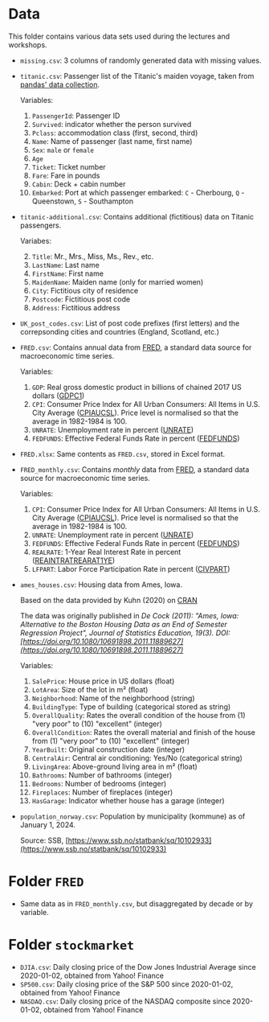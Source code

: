 # Data 

This folder contains various data sets used during the lectures and workshops.

- `missing.csv`: 3 columns of randomly generated data with missing values.
- `titanic.csv`: Passenger list of the Titanic's maiden voyage, taken
    from [pandas' data collection]([https://github.com/pandas-dev/pandas/blob/main/doc/data/titanic.csv]).

    Variables:

    1.  `PassengerId`: Passenger ID
    2.  `Survived`: indicator whether the person survived
    3.  `Pclass`: accommodation class (first, second, third)
    4.  `Name`: Name of passenger (last name, first name)
    5.  `Sex`: `male` or `female`
    6.  `Age`
    7.  `Ticket`: Ticket number
    8.  `Fare`: Fare in pounds
    9.  `Cabin`: Deck + cabin number
    10. `Embarked`: Port at which passenger embarked:
        `C` - Cherbourg, `Q` - Queenstown, `S` - Southampton

- `titanic-additional.csv`: Contains additional (fictitious) data on Titanic passengers.

    Variabes:

    2.  `Title`: Mr., Mrs., Miss, Ms., Rev., etc.
    3.  `LastName`: Last name
    4.  `FirstName`: First name
    5.  `MaidenName`: Maiden name (only for married women)
    6.  `City`: Fictitious city of residence
    7.  `Postcode`: Fictitious post code
    8.  `Address`: Fictitious address

- `UK_post_codes.csv`: List of post code prefixes (first letters)
    and the correpsonding cities and countries (England, Scotland, etc.)

- `FRED.csv`:
    Contains annual data from [FRED](https://fred.stlouisfed.org/),
    a standard data source for macroeconomic time series.

    Variables:

    1.  `GDP`: Real gross domestic product in billions of chained
        2017 US dollars ([GDPC1](https://fred.stlouisfed.org/series/GDPC1))
    2.  `CPI`: Consumer Price Index for All Urban Consumers: All Items in U.S. City Average
        ([CPIAUCSL](https://fred.stlouisfed.org/series/CPIAUCSL)).
        Price level is normalised so that the average in 1982-1984 is 100.
    3.  `UNRATE`: Unemployment rate in percent ([UNRATE](https://fred.stlouisfed.org/series/UNRATE))
    4.  `FEDFUNDS`: Effective Federal Funds Rate in percent ([FEDFUNDS](https://fred.stlouisfed.org/series/FEDFUNDS))

- `FRED.xlsx`: Same contents as `FRED.csv`, stored in Excel format.
- `FRED_monthly.csv`: 
    Contains _monthly_ data from [FRED](https://fred.stlouisfed.org/),
    a standard data source for macroeconomic time series.

    Variables:

    1.  `CPI`: Consumer Price Index for All Urban Consumers: All Items in U.S. City Average
        ([CPIAUCSL](https://fred.stlouisfed.org/series/CPIAUCSL)).
        Price level is normalised so that the average in 1982-1984 is 100.
    2.  `UNRATE`: Unemployment rate in percent ([UNRATE](https://fred.stlouisfed.org/series/UNRATE))
    3.  `FEDFUNDS`: Effective Federal Funds Rate in percent ([FEDFUNDS](https://fred.stlouisfed.org/series/FEDFUNDS))
    4.  `REALRATE`: 1-Year Real Interest Rate in percent ([REAINTRATREARAT1YE](https://fred.stlouisfed.org/series/REAINTRATREARAT1YE))
    5.  `LFPART`: Labor Force Participation Rate in percent ([CIVPART](https://fred.stlouisfed.org/series/CIVPART))

- `ames_houses.csv`: Housing data from Ames, Iowa. 

    Based on the data provided by Kuhn (2020) on [CRAN](https://cran.r-project.org/web/packages/AmesHousing/index.html)

   The data was originally published in
   _De Cock (2011): "Ames, Iowa: Alternative to the Boston Housing Data as an End of Semester Regression Project",
   Journal of Statistics Education, 19(3). DOI: [https://doi.org/10.1080/10691898.2011.11889627](https://doi.org/10.1080/10691898.2011.11889627)_ 

   Variables:
   
    1.  `SalePrice`: House price in US dollars (float)
    2.  `LotArea`: Size of the lot in m² (float)
    3.  `Neighborhood`: Name of the neighborhood (string)
    4.  `BuildingType`: Type of building (categorical stored as string)
    5.  `OverallQuality`: Rates the overall condition of the house from (1) "very poor" to (10) "excellent" (integer)
    6.  `OverallCondition`: Rates the overall material and finish of the house from (1) "very poor" to (10) "excellent" (integer)
    7.  `YearBuilt`: Original construction date (integer)
    8.  `CentralAir`: Central air conditioning: Yes/No (categorical string)
    9.  `LivingArea`: Above-ground living area in m² (float)
    10. `Bathrooms`: Number of bathrooms (integer)
    11. `Bedrooms`: Number of bedrooms (integer)
    12. `Fireplaces`: Number of fireplaces (integer)
    13. `HasGarage`: Indicator whether house has a garage (integer)

- `population_norway.csv`: Population by municipality (kommune) as of January 1, 2024.
    
    Source: SSB, [https://www.ssb.no/statbank/sq/10102933](https://www.ssb.no/statbank/sq/10102933)

# Folder `FRED`

- Same data as in `FRED_monthly.csv`, but disaggregated by decade or by variable.

# Folder `stockmarket`

- `DJIA.csv`: Daily closing price of the Dow Jones Industrial Average since 2020-01-02, obtained from Yahoo! Finance
- `SP500.csv`: Daily closing price of the S&P 500 since 2020-01-02, obtained from Yahoo! Finance
- `NASDAQ.csv`: Daily closing price of the NASDAQ composite since 2020-01-02, obtained from Yahoo! Finance

